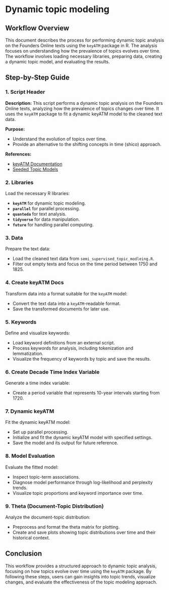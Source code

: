 # Dynamic topic modeling

## Workflow Overview

This document describes the process for performing dynamic topic analysis on the Founders Online texts using the `keyATM` package in R. The analysis focuses on understanding how the prevalence of topics evolves over time. The workflow involves loading necessary libraries, preparing data, creating a dynamic topic model, and evaluating the results.

## Step-by-Step Guide

### 1. Script Header

**Description:**
This script performs a dynamic topic analysis on the Founders Online texts, analyzing how the prevalence of topics changes over time. It uses the `keyATM` package to fit a dynamic keyATM model to the cleaned text data.

**Purpose:**
- Understand the evolution of topics over time.
- Provide an alternative to the shifting concepts in time (shico) approach.

**References:**
- [keyATM Documentation](https://keyatm.github.io/keyATM/articles/pkgdown_files/keyATM_dynamic.html)
- [Seeded Topic Models](https://towardsdatascience.com/why-to-use-seeded-topic-models-in-your-next-project-and-how-to-implement-them-in-r-8502d15d6e8d)

### 2. Libraries

Load the necessary R libraries:

- **`keyATM`** for dynamic topic modeling.
- **`parallel`** for parallel processing.
- **`quanteda`** for text analysis.
- **`tidyverse`** for data manipulation.
- **`future`** for handling parallel computing.

### 3. Data

Prepare the text data:

- Load the cleaned text data from `semi_supervised_topic_modleing.R`.
- Filter out empty texts and focus on the time period between 1750 and 1825.

### 4. Create keyATM Docs

Transform data into a format suitable for the `keyATM` model:

- Convert the text data into a `keyATM`-readable format.
- Save the transformed documents for later use.

### 5. Keywords

Define and visualize keywords:

- Load keyword definitions from an external script.
- Process keywords for analysis, including tokenization and lemmatization.
- Visualize the frequency of keywords by topic and save the results.

### 6. Create Decade Time Index Variable

Generate a time index variable:

- Create a period variable that represents 10-year intervals starting from 1720.

### 7. Dynamic keyATM

Fit the dynamic keyATM model:

- Set up parallel processing.
- Initialize and fit the dynamic keyATM model with specified settings.
- Save the model and its output for future reference.

### 8. Model Evaluation

Evaluate the fitted model:

- Inspect topic-term associations.
- Diagnose model performance through log-likelihood and perplexity trends.
- Visualize topic proportions and keyword importance over time.

### 9. Theta (Document-Topic Distribution)

Analyze the document-topic distribution:

- Preprocess and format the theta matrix for plotting.
- Create and save plots showing topic distributions over time and their historical context.


## Conclusion

This workflow provides a structured approach to dynamic topic analysis, focusing on how topics evolve over time using the `keyATM` package. By following these steps, users can gain insights into topic trends, visualize changes, and evaluate the effectiveness of the topic modeling approach.
